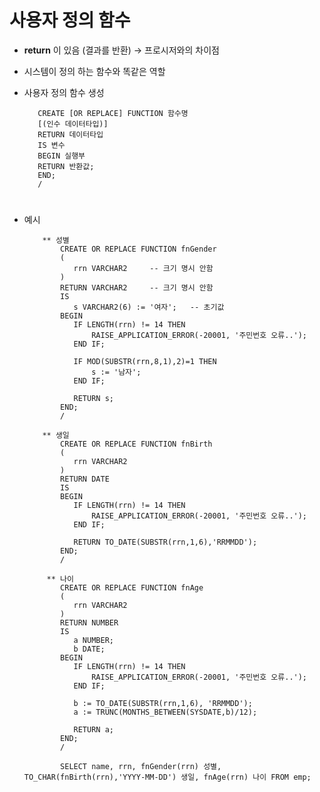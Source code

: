 # 사용자 정의 함수 
- **return** 이 있음 (결과를 반환) → 프로시저와의 차이점 
- 시스템이 정의 하는 함수와 똑같은 역할 
- 사용자 정의 함수 생성 

         CREATE [OR REPLACE] FUNCTION 함수명 
         [(인수 데이터타입)] 
         RETURN 데이터타입
         IS 변수
         BEGIN 실행부 
         RETURN 반환값;
         END; 
         /

#
- 예시 

          ** 성별 
              CREATE OR REPLACE FUNCTION fnGender 
              (
                 rrn VARCHAR2     -- 크기 명시 안함
              )  
              RETURN VARCHAR2     -- 크기 명시 안함 
              IS 
                 s VARCHAR2(6) := '여자';   -- 초기값
              BEGIN
                 IF LENGTH(rrn) != 14 THEN 
                     RAISE_APPLICATION_ERROR(-20001, '주민번호 오류..');
                 END IF;

                 IF MOD(SUBSTR(rrn,8,1),2)=1 THEN 
                     s := '남자';
                 END IF;

                 RETURN s;
              END;
              /

          ** 생일
              CREATE OR REPLACE FUNCTION fnBirth
              (
                 rrn VARCHAR2     
              )  
              RETURN DATE  
              IS 
              BEGIN
                 IF LENGTH(rrn) != 14 THEN 
                     RAISE_APPLICATION_ERROR(-20001, '주민번호 오류..');
                 END IF;

                 RETURN TO_DATE(SUBSTR(rrn,1,6),'RRMMDD');
              END;
              /

           ** 나이 
              CREATE OR REPLACE FUNCTION fnAge
              (
                 rrn VARCHAR2     
              )  
              RETURN NUMBER   
              IS 
                 a NUMBER;
                 b DATE; 
              BEGIN
                 IF LENGTH(rrn) != 14 THEN 
                     RAISE_APPLICATION_ERROR(-20001, '주민번호 오류..');
                 END IF;

                 b := TO_DATE(SUBSTR(rrn,1,6), 'RRMMDD');
                 a := TRUNC(MONTHS_BETWEEN(SYSDATE,b)/12);

                 RETURN a;
              END;
              /

              SELECT name, rrn, fnGender(rrn) 성별, TO_CHAR(fnBirth(rrn),'YYYY-MM-DD') 생일, fnAge(rrn) 나이 FROM emp;

